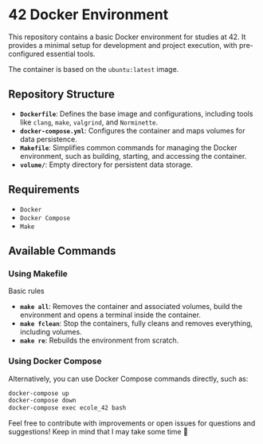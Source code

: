 # 42 Docker Environment

This repository contains a basic Docker environment for studies at 42. It provides a minimal setup for development and project execution, with pre-configured essential tools.

The container is based on the `ubuntu:latest` image.

## Repository Structure

- **`Dockerfile`**: Defines the base image and configurations, including tools like `clang`, `make`, `valgrind`, and `Norminette`.
- **`docker-compose.yml`**: Configures the container and maps volumes for data persistence.
- **`Makefile`**: Simplifies common commands for managing the Docker environment, such as building, starting, and accessing the container.
- **`volume/`**: Empty directory for persistent data storage.

## Requirements

- `Docker`
- `Docker Compose`
- `Make`

## Available Commands

### Using Makefile

Basic rules
- **`make all`**: Removes the container and associated volumes, build the environment and opens a terminal inside the container.
- **`make fclean`**: Stop the containers, fully cleans and removes everything, including volumes.
- **`make re`**: Rebuilds the environment from scratch.


### Using Docker Compose

Alternatively, you can use Docker Compose commands directly, such as:

```bash
docker-compose up
docker-compose down
docker-compose exec ecole_42 bash
```

Feel free to contribute with improvements or open issues for questions and suggestions! Keep in mind that I may take some time 👀